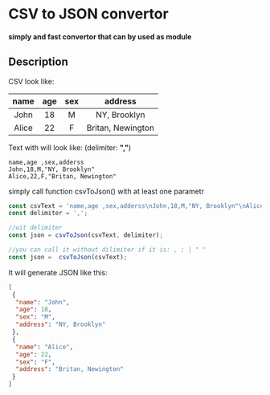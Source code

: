 # CSV to JSON convertor

#### simply and fast convertor that can by used as module

## Description

CSV look like:

|name|age|sex|address|
|:----------:|:-------:|:---:|:----:|
|John|18|M|NY, Brooklyn|
|Alice|22|F|Britan, Newington|

Text with will look like: (delimiter: **","**)

```string
name,age ,sex,adderss
John,18,M,"NY, Brooklyn"
Alice,22,F,"Britan, Newington"
```

simply call function csvToJson() with at least one parametr

```TypeScript
const csvText = 'name,age ,sex,adderss\nJohn,18,M,"NY, Brooklyn"\nAlice,22,F,"Britan, Newington"';
const delimiter = ',';

//wit delimiter
const json = csvToJson(csvText, delimiter);

//you can call it without dilimiter if it is: , ; | " "
const json =  csvToJson(csvText);
```

It will generate JSON like this:

```json
[
 {
  "name": "John",
  "age": 18,
  "sex": "M",
  "address": "NY, Brooklyn"
 },
 {
  "name": "Alice",
  "age": 22,
  "sex": "F",
  "address": "Britan, Newington"
 }
]
```
